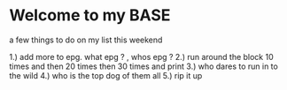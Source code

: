 # Welcome to my BASE
a few things to do on my list this weekend

1.) add more to epg. what epg ? , whos epg ?
2.) run around the block 10 times and then 20 times then 30 times and print
3.) who dares to run in to the wild
4.) who is the top dog of them all
5.) rip it up
